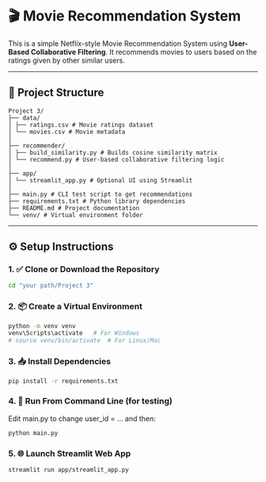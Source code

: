 # 🎬 Movie Recommendation System

This is a simple Netflix-style Movie Recommendation System using **User-Based Collaborative Filtering**. It recommends movies to users based on the ratings given by other similar users.

---

## 📁 Project Structure

```
Project 3/
├── data/
│ ├── ratings.csv # Movie ratings dataset
│ └── movies.csv # Movie metadata
│
├── recommender/
│ ├── build_similarity.py # Builds cosine similarity matrix
│ └── recommend.py # User-based collaborative filtering logic
│
├── app/
│ └── streamlit_app.py # Optional UI using Streamlit
│
├── main.py # CLI test script to get recommendations
├── requirements.txt # Python library dependencies
├── README.md # Project documentation
└── venv/ # Virtual environment folder
```

---

## ⚙️ Setup Instructions

### 1. ✅ Clone or Download the Repository

```bash
cd "your path/Project 3"
```
### 2. 📦 Create a Virtual Environment

```bash
python -m venv venv
venv\Scripts\activate   # For Windows
# source venv/bin/activate  # For Linux/Mac
```
### 3. 📥 Install Dependencies

```bash
pip install -r requirements.txt
```
### 4. 🧪 Run From Command Line (for testing)
Edit main.py to change user_id = ... and then:
    
```bash
python main.py
```
### 5. 🌐 Launch Streamlit Web App

```bash
streamlit run app/streamlit_app.py
```